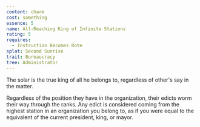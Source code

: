 ```yaml
---
content: charm
cost: something
essence: 5
name: All-Reaching King of Infinite Stations
rating: 5
requires:
  - Instruction Becomes Rote
splat: Second Sunrise
trait: Bureaucracy
tree: Administrator
---
```


The solar is the true king of all he belongs to, regardless of other's say in the matter.

Regardless of the position they have in the organization, their edicts worm their way through the ranks. Any edict is considered coming from the highest station in an organization you belong to, as if you were equal to the equivalent of the current president, king, or mayor.
